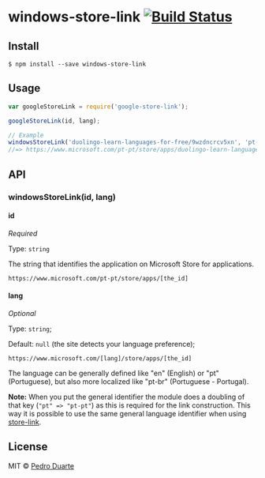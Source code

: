 # windows-store-link [![Build Status](https://travis-ci.org/xipasduarte/windows-store-link.svg?branch=master)](https://travis-ci.org/xipasduarte/windows-store-link)


## Install

```
$ npm install --save windows-store-link
```


## Usage

```js
var googleStoreLink = require('google-store-link');

googleStoreLink(id, lang);

// Example
windowsStoreLink('duolingo-learn-languages-for-free/9wzdncrcv5xn', 'pt-pt');
//=> https://www.microsoft.com/pt-pt/store/apps/duolingo-learn-languages-for-free/9wzdncrcv5xn
```


## API

### windowsStoreLink(id, lang)

#### id
*Required*

Type: `string`

The string that identifies the application on Microsoft Store for applications.

`https://www.microsoft.com/pt-pt/store/apps/[the_id]`

#### lang
*Optional*

Type: `string`;

Default: `null` (the site detects your language preference);

`https://www.microsoft.com/[lang]/store/apps/[the_id]`

The language can be generally defined like "en" (English) or "pt" (Portuguese), but also more localized like "pt-br" (Portuguese - Portugal).

**Note:** When you put the general identifier the module does a doubling of that key (`"pt" => "pt-pt"`) as this is required for the link construction. This way it is possible to use the same general language identifier when using [store-link](https://www.npmjs.com/package/store-link).

## License

MIT © [Pedro Duarte](https://github.com/xipasduarte)
